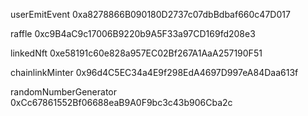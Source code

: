 userEmitEvent 0xa8278866B090180D2737c07dbBdbaf660c47D017

raffle 0xc9B4aC9c17006B9220b9A5F33a97CD169fd208e3

linkedNft 0xe58191c60e828a957EC02Bf267A1AaA257190F51

chainlinkMinter 0x96d4C5EC34a4E9f298EdA4697D997eA84Daa613f

randomNumberGenerator 0xCc67861552Bf06688eaB9A0F9bc3c43b906Cba2c